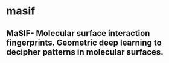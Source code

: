 # masif
## MaSIF- Molecular surface interaction fingerprints. Geometric deep learning to decipher patterns in molecular surfaces.
